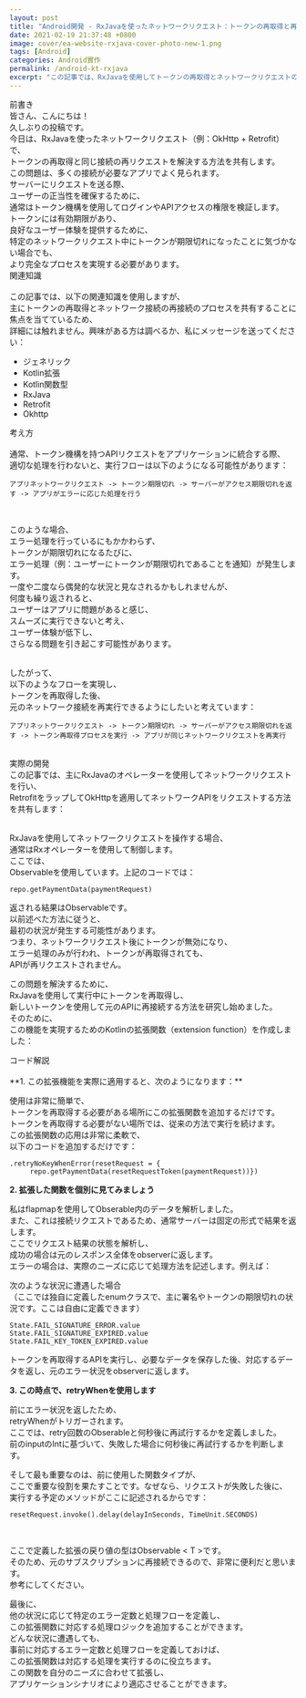 ```yaml
---
layout: post
title: "Android開発 - RxJavaを使ったネットワークリクエスト：トークンの再取得と再実行"
date: 2021-02-19 21:37:48 +0800
image: cover/ea-website-rxjava-cover-photo-new-1.png
tags: [Android]
categories: Android實作
permalink: /android-kt-rxjava
excerpt: "この記事では、RxJavaを使用してトークンの再取得とネットワークリクエストの再実行を実現する方法を紹介します。これにより、アプリケーションのユーザー体験が向上します。"
---
```


<div class="c-border-main-title-2">前書き</div>
皆さん、こんにちは！<br>
久しぶりの投稿です。<br>
今日は、RxJavaを使ったネットワークリクエスト（例：OkHttp + Retrofit）で、<br>
トークンの再取得と同じ接続の再リクエストを解決する方法を共有します。<br>
この問題は、多くの接続が必要なアプリでよく見られます。<br>
サーバーにリクエストを送る際、<br>
ユーザーの正当性を確保するために、<br>
通常はトークン機構を使用してログインやAPIアクセスの権限を検証します。<br>
トークンには有効期限があり、<br>
良好なユーザー体験を提供するために、<br>
特定のネットワークリクエスト中にトークンが期限切れになったことに気づかない場合でも、<br>
より完全なプロセスを実現する必要があります。<br>

<div class="c-border-content-title-4">関連知識</div><br>
この記事では、以下の関連知識を使用しますが、<br>
主にトークンの再取得とネットワーク接続の再接続のプロセスを共有することに焦点を当てているため、<br>
詳細には触れません。興味がある方は調べるか、私にメッセージを送ってください：

* ジェネリック
* Kotlin拡張
* Kotlin関数型
* RxJava
* Retrofit
* Okhttp

<div class="c-border-main-title-2">考え方</div>

<br>
通常、トークン機構を持つAPIリクエストをアプリケーションに統合する際、<br>
適切な処理を行わないと、実行フローは以下のようになる可能性があります：

```
アプリネットワークリクエスト -> トークン期限切れ -> サーバーがアクセス期限切れを返す -> アプリがエラーに応じた処理を行う
```
<br>

このような場合、<br>
エラー処理を行っているにもかかわらず、<br>
トークンが期限切れになるたびに、<br>
エラー処理（例：ユーザーにトークンが期限切れであることを通知）が発生します。<br>
一度や二度なら偶発的な状況と見なされるかもしれませんが、<br>
何度も繰り返されると、<br>
ユーザーはアプリに問題があると感じ、<br>
スムーズに実行できないと考え、<br>
ユーザー体験が低下し、<br>さらなる問題を引き起こす可能性があります。<br><br>

したがって、<br>
以下のようなフローを実現し、<br>
トークンを再取得した後、<br>
元のネットワーク接続を再実行できるようにしたいと考えています：<br>

```
アプリネットワークリクエスト -> トークン期限切れ -> サーバーがアクセス期限切れを返す -> トークン再取得プロセスを実行 -> アプリが同じネットワークリクエストを再実行
```
<br>

<div class="c-border-main-title-2">実際の開発</div>
この記事では、主にRxJavaのオペレーターを使用してネットワークリクエストを行い、<br>
RetrofitをラップしてOkHttpを適用してネットワークAPIをリクエストする方法を共有します：<br>

<script src="https://gist.github.com/KuanChunChen/5724788a6a2efa973eb31b497ffb65df.js"></script><br>

RxJavaを使用してネットワークリクエストを操作する場合、<br>
通常はRxオペレーターを使用して制御します。<br>
ここでは、<br>
Observableを使用しています。上記のコードでは：<br>

```
repo.getPaymentData(paymentRequest)
```

返される結果はObservableです。<br>
以前述べた方法に従うと、<br>
最初の状況が発生する可能性があります。<br>
つまり、ネットワークリクエスト後にトークンが無効になり、<br>
エラー処理のみが行われ、トークンが再取得されても、<br>
APIが再リクエストされません。<br>

この問題を解決するために、<br>
RxJavaを使用して実行中にトークンを再取得し、<br>
新しいトークンを使用して元のAPIに再接続する方法を研究し始めました。<br>
そのために、<br>
この機能を実現するためのKotlinの拡張関数（extension function）を作成しました：<br>

<script src="https://gist.github.com/KuanChunChen/889f4e67cf5edae25cffc006a25032dd.js"></script>

<div class="c-border-content-title-4">コード解説</div><br>
**1. この拡張機能を実際に適用すると、次のようになります：**<br>

<script src="https://gist.github.com/KuanChunChen/8ef1124c7d67d02b7e3024fc56735bc8.js"></script>
使用は非常に簡単で、<br>
トークンを再取得する必要がある場所にこの拡張関数を追加するだけです。<br>
トークンを再取得する必要がない場所では、従来の方法で実行を続けます。<br>
この拡張関数の応用は非常に柔軟で、<br>
以下のコードを追加するだけです：<br>

```
.retryNoKeyWhenError(resetRequest = {                       
     repo.getPaymentData(resetRequestToken(paymentRequest))})
```

**2. 拡張した関数を個別に見てみましょう**

私はflapmapを使用してObserable<T>内のデータを解析しました。<br>
また、これは接続リクエストであるため、通常サーバーは固定の形式で結果を返します。<br>
ここでリクエスト結果の状態を解析し、<br>
成功の場合は元のレスポンス全体をobserverに返します。<br>
エラーの場合は、実際のニーズに応じて処理方法を記述します。例えば：<br>

次のような状況に遭遇した場合<br>
（ここでは独自に定義したenumクラスで、主に署名やトークンの期限切れの状況です。ここは自由に定義できます）<br>

 ```
 State.FAIL_SIGNATURE_ERROR.value
 State.FAIL_SIGNATURE_EXPIRED.value
 State.FAIL_KEY_TOKEN_EXPIRED.value
 ```
 トークンを再取得するAPIを実行し、必要なデータを保存した後、対応するデータを返し、元のエラー状況をobserverに返します。


 **3. この時点で、retryWhenを使用します**

 前にエラー状況を返したため、<br>
 retryWhenがトリガーされます。<br>
 ここでは、retry回数のObserableと何秒後に再試行するかを定義しました。<br>
 前のinputのIntに基づいて、失敗した場合に何秒後に再試行するかを判断します。<br>

そして最も重要なのは、前に使用した関数タイプが、<br>
ここで重要な役割を果たすことです。なぜなら、リクエストが失敗した後に、<br>
実行する予定のメソッドがここに記述されるからです：<br>
```
resetRequest.invoke().delay(delayInSeconds, TimeUnit.SECONDS)
```
<br>

ここで定義した拡張の戻り値の型はObservable < T >です。<br>
そのため、元のサブスクリプションに再接続できるので、非常に便利だと思います。<br>
参考にしてください。<br>

最後に、<br>
他の状況に応じて特定のエラー定数と処理フローを定義し、<br>
この拡張関数に対応する処理ロジックを追加することができます。<br>
どんな状況に遭遇しても、<br>
事前に対応するエラー定数と処理フローを定義しておけば、<br>
この拡張関数は対応する処理を実行するのに役立ちます。<br>
この関数を自分のニーズに合わせて拡張し、<br>
アプリケーションシナリオにより適応させることができます。<br>
